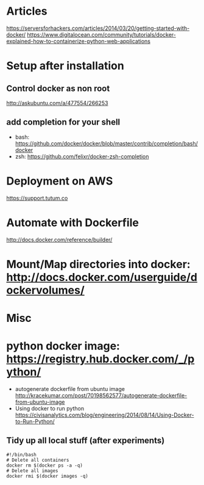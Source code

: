 # Articles

https://serversforhackers.com/articles/2014/03/20/getting-started-with-docker/
https://www.digitalocean.com/community/tutorials/docker-explained-how-to-containerize-python-web-applications


# Setup after installation

## Control docker as non root 

http://askubuntu.com/a/477554/266253

## add completion for your shell

* bash: https://github.com/docker/docker/blob/master/contrib/completion/bash/docker
* zsh: https://github.com/felixr/docker-zsh-completion

# Deployment on AWS

https://support.tutum.co

# Automate with Dockerfile

http://docs.docker.com/reference/builder/

# Mount/Map directories into docker: http://docs.docker.com/userguide/dockervolumes/

# Misc

# python docker image: https://registry.hub.docker.com/_/python/
* autogenerate dockerfile from ubuntu image http://kracekumar.com/post/70198562577/autogenerate-dockerfile-from-ubuntu-image
* Using docker to run python https://civisanalytics.com/blog/engineering/2014/08/14/Using-Docker-to-Run-Python/

## Tidy up all local stuff (after experiments)

    #!/bin/bash
    # Delete all containers
    docker rm $(docker ps -a -q)
    # Delete all images
    docker rmi $(docker images -q)
    
